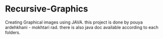 # Recursive-Graphics
Creating Graphical images using JAVA.
this project is done by pouya ardehkhani - mokhtari rad.
there is also java doc available according to each folders.
